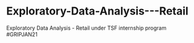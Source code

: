 # Exploratory-Data-Analysis---Retail
Exploratory Data Analysis - Retail under TSF internship program  #GRIPJAN21

